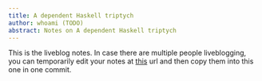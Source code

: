 ```yaml
---
title: A dependent Haskell triptych
author: whoami (TODO)
abstract: Notes on A dependent Haskell triptych
---
```


This is the liveblog notes.  In case there are multiple
people liveblogging, you can temporarily edit your notes
at [this](a-dependent-haskell-/template.md) url and then copy them into this one in one
commit.

